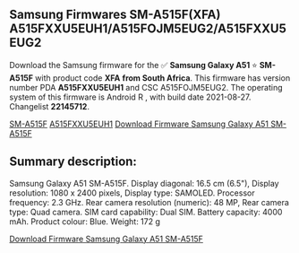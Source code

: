 <h2>Samsung Firmwares SM-A515F(XFA) A515FXXU5EUH1/A515FOJM5EUG2/A515FXXU5EUG2</h2>
Download the Samsung firmware for the ✅ <strong>Samsung Galaxy A51 </strong> ⭐ <strong>SM-A515F</strong> with product code <strong>XFA</strong> <strong> from South Africa</strong>. This firmware has version number PDA <strong>A515FXXU5EUH1</strong> and CSC A515FOJM5EUG2. The operating system of this firmware is Android R , with build date 2021-08-27. Changelist <strong>22145712</strong>.


[SM-A515F](https://samfirm.shop/samsung/model/SM-A515F)
[A515FXXU5EUH1](https://samfirm.shop/samsung/pda/A515FXXU5EUH1)
[Download Firmware Samsung Galaxy A51 SM-A515F](https://samfirm.shop/samsung/firmware/453314)
<h2>Summary description:</h2>
<p>Samsung Galaxy A51 SM-A515F. Display diagonal: 16.5 cm (6.5"), Display resolution: 1080 x 2400 pixels, Display type: SAMOLED. Processor frequency: 2.3 GHz. Rear camera resolution (numeric): 48 MP, Rear camera type: Quad camera. SIM card capability: Dual SIM. Battery capacity: 4000 mAh. Product colour: Blue. Weight: 172 g</p>


[Download Firmware Samsung Galaxy A51 SM-A515F](https://samfirm.shop/samsung/firmware/453314)
